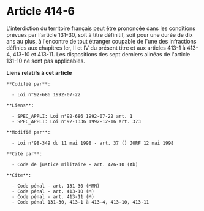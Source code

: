 # Article 414-6

L'interdiction du territoire français peut être prononcée dans les conditions prévues par l'article 131-30, soit à titre
définitif, soit pour une durée de dix ans au plus, à l'encontre de tout étranger coupable de l'une des infractions définies
aux chapitres Ier, II et IV du présent titre et aux articles 413-1 à 413-4, 413-10 et 413-11. Les dispositions des sept
derniers alinéas de l'article 131-10 ne sont pas applicables.

**Liens relatifs à cet article**

	**Codifié par**:

	  - Loi n°92-686 1992-07-22

	**Liens**:

	  - SPEC_APPLI: Loi n°92-686 1992-07-22 art. 1
	  - SPEC_APPLI: Loi n°92-1336 1992-12-16 art. 373

	**Modifié par**:

	  - Loi n°98-349 du 11 mai 1998 - art. 37 () JORF 12 mai 1998

	**Cité par**:

	  - Code de justice militaire - art. 476-10 (Ab)

	**Cite**:

	  - Code pénal - art. 131-30 (MMN)
	  - Code pénal - art. 413-10 (M)
	  - Code pénal - art. 413-11 (M)
	  - Code pénal 131-30, 413-1 à 413-4, 413-10, 413-11

